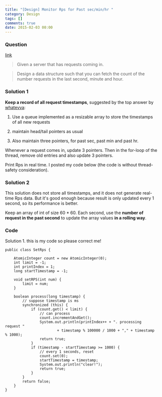```yaml
---
title: "[Design] Monitor Rps for Past sec/min/hr "
category: Design
tags: []
comments: true
date: 2015-02-03 00:00
---
```



### Question

[link](http://www.careercup.com/question?id=6005446611566592)

> Given a server that has requests coming in.

> Design a data structure such that you can fetch the count of the number requests in the last second, minute and hour.

### Solution 1

**Keep a record of all request timestamps**, suggested by the top answer by [whatevva](http://www.careercup.com/question?id=6005446611566592):

1. Use a queue implemented as a resizable array to store the timestamps of all new requests

1. maintain head/tail pointers as usual

1. Also maintain three pointers, for past sec, past min and past hr.

Whenever a request comes in, update 3 pointers. Then in the for-loop of the thread, remove old entries and also update 3 pointers.

Print Rps in real time. I posted my code below (the code is without thread-safety consideration).

### Solution 2

This solution does not store all timestamps, and it does not generate real-time Rps data. But it's good enough because result is only updated every 1 second, so its performance is better.

Keep an array of int of size 60 \* 60. Each second, use the **number of request in the past second** to update the array values **in a rolling way**.

### Code

Solution 1. this is my code so please correct me!

    public class SetRps {

        AtomicInteger count = new AtomicInteger(0);
        int limit = -1;
        int printIndex = 1;
        long startTimestamp = -1;

        void setRPS(int num) {
            limit = num;
        }

        boolean process(long timestamp) {
            // suppose timestamp is ms
            synchronized (this) {
                if (count.get() < limit) {
                    // can process
                    count.incrementAndGet();
                    System.out.println(printIndex++ + ". processing request "
                            + timestamp % 100000 / 1000 + "," + timestamp % 1000);
                    return true;
                }
                if (timestamp - startTimestamp >= 1000) {
                    // every 1 seconds, reset
                    count.set(0);
                    startTimestamp = timestamp;
                    System.out.println("clear!");
                    return true;
                }
            }
            return false;
        }
    }
